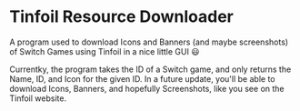 # Tinfoil Resource Downloader
 A program used to download Icons and Banners (and maybe screenshots) of Switch Games using Tinfoil in a nice little GUI 😃

Currentky, the program takes the ID of a Switch game, and only returns the Name, ID, and Icon for the given ID. In a future update, you'll be able to download Icons, Banners, and hopefully Screenshots, like you see on the Tinfoil website.